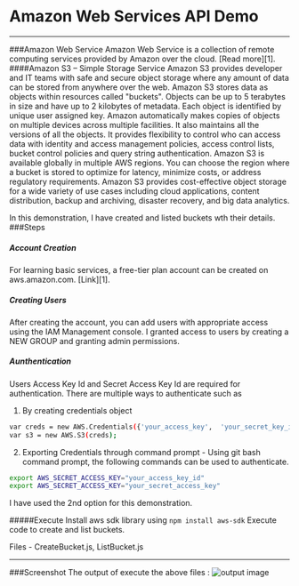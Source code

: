 ﻿# Amazon Web Services API Demo
---
###Amazon Web Service
Amazon Web Service is a collection of remote computing services provided by Amazon over the cloud. [Read more][1].
####Amazon S3 – Simple Storage Service
Amazon S3 provides developer and IT teams with safe and secure object storage where any amount of data can be stored from anywhere over the web. Amazon S3 stores data as objects within resources called "buckets". Objects can be up to 5 terabytes in size and have up to 2 kilobytes of metadata. Each object is identified by unique user assigned key. Amazon automatically makes copies of objects on multiple devices across multiple facilities. It also maintains all the versions of all the objects. It provides flexibility to control who can access data with identity and access management policies, access control lists, bucket control policies and query string authentication.  Amazon S3 is available globally in multiple AWS regions. You can choose the region where a bucket is stored to optimize for latency, minimize costs, or address regulatory requirements. Amazon S3 provides cost-effective object storage for a wide variety of use cases including cloud applications, content distribution, backup and archiving, disaster recovery, and big data analytics.

In this demonstration, I have created and listed buckets wth their details.
###Steps
##### Account Creation
For learning basic services, a free-tier plan account can be created on aws.amazon.com.
[Link][1].
##### Creating Users
After creating the account, you can add users with appropriate access using the IAM Management console.
I granted access to users by creating a NEW GROUP and granting admin permissions.

##### Aunthentication
Users Access Key Id and Secret Access Key Id are required for authentication. There are multiple ways to authenticate such as
1. By creating credentials object
```sh
var creds = new AWS.Credentials({'your_access_key',  'your_secret_key_id', null});
var s3 = new AWS.S3(creds); 
```
2. Exporting Credentials through command prompt - 
Using git bash command prompt, the following commands can be used to authenticate.
```sh
export AWS_SECRET_ACCESS_KEY="your_access_key_id" 
export AWS_SECRET_ACCESS_KEY="your_secret_access_key" 
```
I have used the 2nd option for this demonstration.

#####Execute
Install aws sdk library using 
```npm install aws-sdk```
Execute code to create and list buckets.

Files - CreateBucket.js, ListBucket.js

---
###Screenshot
The output of execute the above files :
![output image](/images/output.JPG)
